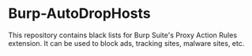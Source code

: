 # Burp-AutoDropHosts
This repository contains black lists for Burp Suite's Proxy Action Rules extension. It can be used to block ads, tracking sites, malware sites, etc.
